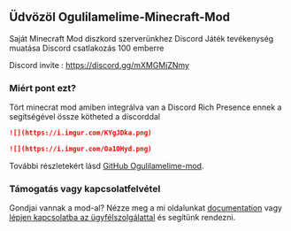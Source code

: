 ## Üdvözöl Ogulilamelime-Minecraft-Mod 

Saját Minecraft Mod diszkord szerverünkhez Discord Játék tevékenység muatása Discord csatlakozás 100 emberre

Discord invite : https://discord.gg/mXMGMjZNmy

### Miért pont ezt?

Tört minecrat mod amiben integrálva van a Discord Rich Presence ennek a segítségével össze kötheted a discorddal

```markdown
![](https://i.imgur.com/KYgJDka.png)

```
```markdown
![](https://i.imgur.com/Oa1OHyd.png)

```

További részletekért lásd [GitHub Ogulilamelime-mod](https://github.com/krisztiantoth966/Ogulilamelime-Minecraft-Mod).

### Támogatás vagy kapcsolatfelvétel

Gondjai vannak a mod-al? Nézze meg a mi oldalunkat [documentation](https://github.com/krisztiantoth966/Ogulilamelime-Minecraft-Mod/wiki) vagy [lépjen kapcsolatba az ügyfélszolgálattal](https://github.com/krisztiantoth966) és segítünk rendezni.
